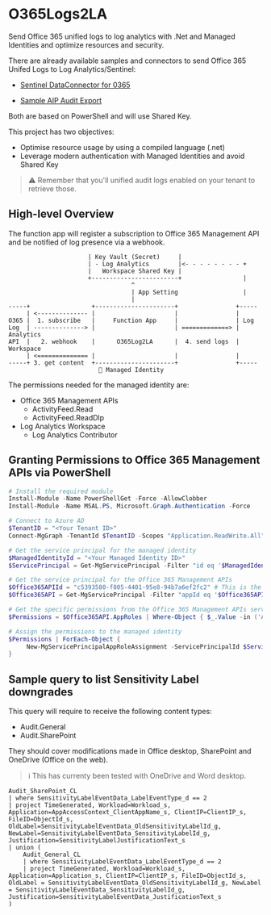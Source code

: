 # O365Logs2LA

Send Office 365 unified logs to log analytics with .Net and Managed Identities and optimize resources and security.

There are already available samples and connectors to send Office 365 Unifed Logs to Log Analytics/Sentinel:

 * [Sentinel DataConnector for 0365](https://github.com/Azure/Azure-Sentinel/blob/master/DataConnectors/O365%20Data/readme.md)

 * [Sample AIP Audit Export](https://github.com/Azure-Samples/Azure-Information-Protection-Samples/blob/master/AIP-Audit-Export/Export-AIPAuditLogOperations.ps1) 
 
Both are based on PowerShell and will use Shared Key. 

This project has two objectives:

* Optimise resource usage by using a compiled language (.net)
* Leverage modern authentication with Managed Identities and avoid Shared Key

> ⚠️ Remember that you'll unified audit logs enabled on your tenant to retrieve those.

## High-level Overview

The function app will register a subscription to Office 365 Management API and be notified of log presence via a webhook.


```ascii  
                      | Key Vault (Secret)     |           
                      | - Log Analytics        |<- - - - - - - - +
                      |   Workspace Shared Key |                 
                      +------------------------+                 |
                                  ^
                                  | App Setting                  | 
                                  |
-----+                 +----------------------+                +-----
     | <-------------- |                      |                |
O365 |  1. subscribe   |     Function App     |                | Log
Log  | --------------> |                      | =============> | Analytics
API  |   2. webhook    |      O365Log2LA      |  4. send logs  | Workspace
     | <============== |                      |                |
-----+ 3. get content  +----------------------+                +-----
                         🔑 Managed Identity
```

The permissions needed for the managed identity are:

 * Office 365 Management APIs
   * ActivityFeed.Read
   * ActivityFeed.ReadDlp
 * Log Analytics Workspace
   * Log Analytics Contributor

## Granting Permissions to Office 365 Management APIs via PowerShell

```PowerShell
# Install the required module
Install-Module -Name PowerShellGet -Force -AllowClobber
Install-Module -Name MSAL.PS, Microsoft.Graph.Authentication -Force

# Connect to Azure AD
$TenantID = "<Your Tenant ID>"
Connect-MgGraph -TenantId $TenantID -Scopes "Application.ReadWrite.All", "DelegatedPermissionGrant.ReadWrite.All"

# Get the service principal for the managed identity
$ManagedIdentityId = "<Your Managed Identity ID>"
$ServicePrincipal = Get-MgServicePrincipal -Filter "id eq '$ManagedIdentityId'"

# Get the service principal for the Office 365 Management APIs
$Office365APIId = "c5393580-f805-4401-95e8-94b7a6ef2fc2" # This is the standard Application ID for the Office 365 Management APIs
$Office365API = Get-MgServicePrincipal -Filter "appId eq '$Office365APIId'"

# Get the specific permissions from the Office 365 Management APIs service principal
$Permissions = $Office365API.AppRoles | Where-Object { $_.Value -in ('ActivityFeed.Read','ActivityFeed.ReadDlp') }

# Assign the permissions to the managed identity
$Permissions | ForEach-Object {
     New-MgServicePrincipalAppRoleAssignment -ServicePrincipalId $ServicePrincipal.Id -AppRoleId $_.Id -PrincipalId $ServicePrincipal.Id -ResourceId $Office365API.Id
}
```

## Sample query to list Sensitivity Label downgrades

This query will require to receive the following content types:
* Audit.General
* Audit.SharePoint

They should cover modifications made in Office desktop, SharePoint and OneDrive (Office on the web).

> ℹ️ This has currenty been tested with OneDrive and Word desktop.

```KQL
Audit_SharePoint_CL 
| where SensitivityLabelEventData_LabelEventType_d == 2 
| project TimeGenerated, Workload=Workload_s, Application=AppAccessContext_ClientAppName_s, ClientIP=ClientIP_s, FileID=ObjectId_s, OldLabel=SensitivityLabelEventData_OldSensitivityLabelId_g, NewLabel=SensitivityLabelEventData_SensitivityLabelId_g, Justification=SensitivityLabelJustificationText_s
| union (
    Audit_General_CL
    | where SensitivityLabelEventData_LabelEventType_d == 2
    | project TimeGenerated, Workload=Workload_s, Application=Application_s, ClientIP=ClientIP_s, FileID=ObjectId_s, OldLabel = SensitivityLabelEventData_OldSensitivityLabelId_g, NewLabel = SensitivityLabelEventData_SensitivityLabelId_g, Justification=SensitivityLabelEventData_JustificationText_s
)
```